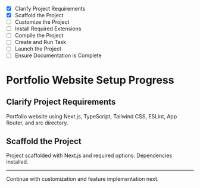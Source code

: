 - [x] Clarify Project Requirements
- [x] Scaffold the Project
- [ ] Customize the Project
- [ ] Install Required Extensions
- [ ] Compile the Project
- [ ] Create and Run Task
- [ ] Launch the Project
- [ ] Ensure Documentation is Complete

# Portfolio Website Setup Progress

## Clarify Project Requirements
Portfolio website using Next.js, TypeScript, Tailwind CSS, ESLint, App Router, and src directory.

## Scaffold the Project
Project scaffolded with Next.js and required options. Dependencies installed.

---

Continue with customization and feature implementation next.
